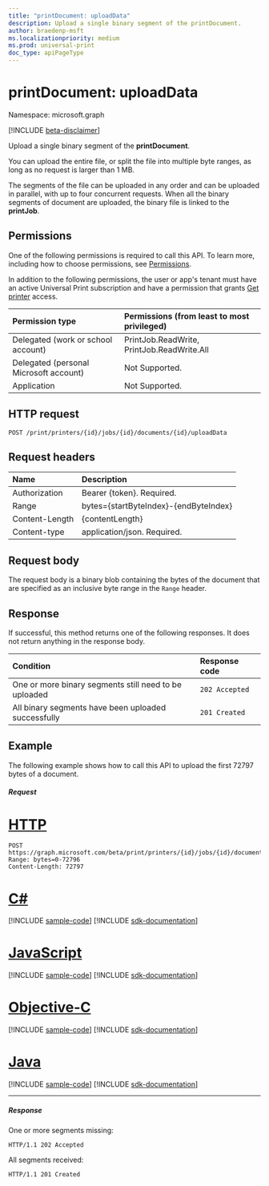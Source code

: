 ```yaml
---
title: "printDocument: uploadData"
description: Upload a single binary segment of the printDocument.
author: braedenp-msft
ms.localizationpriority: medium
ms.prod: universal-print
doc_type: apiPageType
---
```


# printDocument: uploadData

Namespace: microsoft.graph

[!INCLUDE [beta-disclaimer](../../includes/beta-disclaimer.md)]

Upload a single binary segment of the **printDocument**.

You can upload the entire file, or split the file into multiple byte ranges, as long as no request is larger than 1 MB.

The segments of the file can be uploaded in any order and can be uploaded in parallel, with up to four concurrent requests. When all the binary segments of document are uploaded, the binary file is linked to the **printJob**.

## Permissions
One of the following permissions is required to call this API. To learn more, including how to choose permissions, see [Permissions](/graph/permissions-reference).

In addition to the following permissions, the user or app's tenant must have an active Universal Print subscription and have a permission that grants [Get printer](printer-get.md) access.

|Permission type | Permissions (from least to most privileged) |
|:---------------|:--------------------------------------------|
|Delegated (work or school account)| PrintJob.ReadWrite, PrintJob.ReadWrite.All |
|Delegated (personal Microsoft account)|Not Supported.|
|Application| Not Supported. |

## HTTP request
<!-- { "blockType": "ignored" } -->
```http
POST /print/printers/{id}/jobs/{id}/documents/{id}/uploadData
```
## Request headers
| Name          | Description   |
|:--------------|:--------------|
| Authorization | Bearer {token}. Required. |
| Range | bytes={startByteIndex}-{endByteIndex}‬  |
| Content-Length | {contentLength}‬  |
| Content-type  | application/json. Required.|

## Request body
The request body is a binary blob containing the bytes of the document that are specified as an inclusive byte range in the `Range` header. 

## Response
If successful, this method returns one of the following responses. It does not return anything in the response body.

| Condition     | Response code |
|:--------------|:--------------|
| One or more binary segments still need to be uploaded | `202 Accepted` |
| All binary segments have been uploaded successfully | `201 Created` |

## Example
The following example shows how to call this API to upload the first 72797 bytes of a document.
##### Request

# [HTTP](#tab/http)
<!-- {
  "blockType": "request",
  "name": "printdocument-uploaddata"
}-->
```http
POST https://graph.microsoft.com/beta/print/printers/{id}/jobs/{id}/documents/{id}/uploadData
Range: bytes=0-72796
Content-Length: 72797
```
# [C#](#tab/csharp)
[!INCLUDE [sample-code](../includes/snippets/csharp/printdocument-uploaddata-csharp-snippets.md)]
[!INCLUDE [sdk-documentation](../includes/snippets/snippets-sdk-documentation-link.md)]

# [JavaScript](#tab/javascript)
[!INCLUDE [sample-code](../includes/snippets/javascript/printdocument-uploaddata-javascript-snippets.md)]
[!INCLUDE [sdk-documentation](../includes/snippets/snippets-sdk-documentation-link.md)]

# [Objective-C](#tab/objc)
[!INCLUDE [sample-code](../includes/snippets/objc/printdocument-uploaddata-objc-snippets.md)]
[!INCLUDE [sdk-documentation](../includes/snippets/snippets-sdk-documentation-link.md)]

# [Java](#tab/java)
[!INCLUDE [sample-code](../includes/snippets/java/printdocument-uploaddata-java-snippets.md)]
[!INCLUDE [sdk-documentation](../includes/snippets/snippets-sdk-documentation-link.md)]

---

##### Response

One or more segments missing:
<!-- {
  "blockType": "response"
} -->
```http
HTTP/1.1 202 Accepted
```

All segments received:
<!-- {
  "blockType": "response",
  "truncated": true,
  "@odata.type": "microsoft.graph.printDocument"
} -->
```http
HTTP/1.1 201 Created
```



